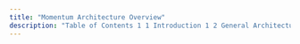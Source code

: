 ```yaml
---
title: "Momentum Architecture Overview"
description: "Table of Contents 1 1 Introduction 1 2 General Architecture Overview 1 3 Primary Momentum AP Is 1 4 Secondary Momentum AP Is..."
---
```


